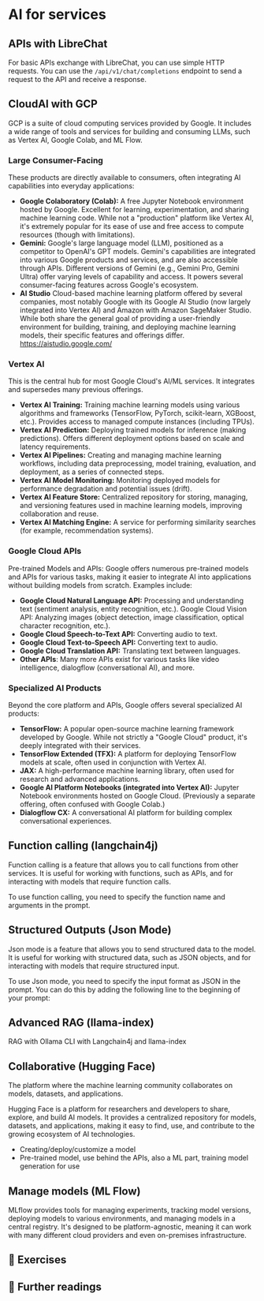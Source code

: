 #  AI for services 

## APIs with LibreChat

For basic APIs exchange with LibreChat, you can use simple HTTP requests. You can use the `/api/v1/chat/completions` endpoint to send a request to the API and receive a response.

## CloudAI with GCP
GCP is a suite of cloud computing services provided by Google. It includes a wide range of tools and services for building and consuming LLMs, such as Vertex AI, Google Colab, and ML Flow.

###  Large Consumer-Facing
These products are directly available to consumers, often integrating AI capabilities into everyday applications:

- **Google Colaboratory (Colab):** A free Jupyter Notebook environment hosted by Google. Excellent for learning, experimentation, and sharing machine learning code. While not a "production" platform like Vertex AI, it's extremely popular for its ease of use and free access to compute resources (though with limitations).
- **Gemini:** Google's large language model (LLM), positioned as a competitor to OpenAI's GPT models. Gemini's capabilities are integrated into various Google products and services, and are also accessible through APIs. Different versions of Gemini (e.g., Gemini Pro, Gemini Ultra) offer varying levels of capability and access. It powers several consumer-facing features across Google's ecosystem.
- **AI Studio** Cloud-based machine learning platform offered by several companies, most notably Google with its Google AI Studio (now largely integrated into Vertex AI) and Amazon with Amazon SageMaker Studio. While both share the general goal of providing a user-friendly environment for building, training, and deploying machine learning models, their specific features and offerings differ. https://aistudio.google.com/

### Vertex AI 
This is the central hub for most Google Cloud's AI/ML services. It integrates and supersedes many previous offerings.

- **Vertex AI Training:** Training machine learning models using various algorithms and frameworks (TensorFlow, PyTorch, scikit-learn, XGBoost, etc.). Provides access to managed compute instances (including TPUs).
- **Vertex AI Prediction:** Deploying trained models for inference (making predictions). Offers different deployment options based on scale and latency requirements.
- **Vertex AI Pipelines:** Creating and managing machine learning workflows, including data preprocessing, model training, evaluation, and deployment, as a series of connected steps.
- **Vertex AI Model Monitoring:** Monitoring deployed models for performance degradation and potential issues (drift).
- **Vertex AI Feature Store:** Centralized repository for storing, managing, and versioning features used in machine learning models, improving collaboration and reuse.
- **Vertex AI Matching Engine:** A service for performing similarity searches (for example, recommendation systems).

### Google Cloud APIs

Pre-trained Models and APIs: Google offers numerous pre-trained models and APIs for various tasks, making it easier to integrate AI into applications without building models from scratch. Examples include:

- **Google Cloud Natural Language API:** Processing and understanding text (sentiment analysis, entity recognition, etc.).
Google Cloud Vision API: Analyzing images (object detection, image classification, optical character recognition, etc.).
- **Google Cloud Speech-to-Text API:** Converting audio to text.
- **Google Cloud Text-to-Speech API:** Converting text to audio.
- **Google Cloud Translation API:** Translating text between languages.
- **Other APIs**: Many more APIs exist for various tasks like video intelligence, dialogflow (conversational AI), and more.

### Specialized AI Products
Beyond the core platform and APIs, Google offers several specialized AI products:

- **TensorFlow:** A popular open-source machine learning framework developed by Google. While not strictly a "Google Cloud" product, it's deeply integrated with their services.
- **TensorFlow Extended (TFX):** A platform for deploying TensorFlow models at scale, often used in conjunction with Vertex AI.
- **JAX:** A high-performance machine learning library, often used for research and advanced applications.
- **Google AI Platform Notebooks (integrated into Vertex AI):** Jupyter Notebook environments hosted on Google Cloud. (Previously a separate offering, often confused with Google Colab.)
- **Dialogflow CX:** A conversational AI platform for building complex conversational experiences.

## Function calling (langchain4j)
Function calling is a feature that allows you to call functions from other services. It is useful for working with functions, such as APIs, and for interacting with models that require function calls.

To use function calling, you need to specify the function name and arguments in the prompt. 



## Structured Outputs (Json Mode) 
Json mode is a feature that allows you to send structured data to the model. It is useful for working with structured data, such as JSON objects, and for interacting with models that require structured input.

To use Json mode, you need to specify the input format as JSON in the prompt. You can do this by adding the following line to the beginning of your prompt:


## Advanced RAG  (llama-index)
RAG with Ollama CLI with Langchain4j and llama-index


## Collaborative (Hugging Face)
The platform where the machine learning community collaborates on models, datasets, and applications.

Hugging Face is a platform for researchers and developers to share, explore, and build AI models. It provides a centralized repository for models, datasets, and applications, making it easy to find, use, and contribute to the growing ecosystem of AI technologies. 

- Creating/deploy/customize a model
- Pre-trained model, use behind the APIs, also a ML part, training model generation for use

##  Manage models (ML Flow)
MLflow provides tools for managing experiments, tracking model versions, deploying models to various environments, and managing models in a central registry. It's designed to be platform-agnostic, meaning it can work with many different cloud providers and even on-premises infrastructure.

## 🧪 Exercises

## 📖 Further readings
